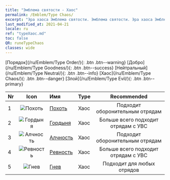 ```yaml
---
title: "Эмблема святости - Хаос"
permalink: /Emblem/Type Chaos/
excerpt: "Эра хаоса Эмблема святости. Эмблема святости. Эра хаоса Эмблема святости Хаос. Эра хаоса Хаос"
last_modified_at: 2021-04-21
locale: ru
ref: "typeХаос.md"
toc: false
QR: runeTypeChaos
classes: wide
---
```


  [Порядок](/ru/Emblem/Type Order/){: .btn .btn--warning}   [Добро](/ru/Emblem/Type Goodness/){: .btn .btn--success}   [Нейтральный](/ru/Emblem/Type Neutral/){: .btn .btn--info}   [Хаос](/ru/Emblem/Type Chaos/){: .btn .btn--danger}   [Злой](/ru/Emblem/Type Evil/){: .btn .btn--primary} 

  |  Nr  | Icon |             Имя            |    Type    |   Recommended   |
  |:-----|:--:|:----------------------------|:-----------|:---------------:|
  | 1 | ![Похоть](/images/r/rune_icon_405.png) | [Похоть](/ru/Emblem/Lust/) | Хаос | Подходит оборонительным отрядам | 
  | 2 | ![Гордыня](/images/r/rune_icon_402.png) | [Гордыня](/ru/Emblem/Arrogance/) | Хаос | Больше всего подходит отрядам с УВС | 
  | 3 | ![Алчность](/images/r/rune_icon_404.png) | [Алчность](/ru/Emblem/Greed/) | Хаос | Подходит оборонительным отрядам | 
  | 4 | ![Ревность](/images/r/rune_icon_401.png) | [Ревность](/ru/Emblem/Jealousy/) | Хаос | Больше всего подходит отрядам с УВС | 
  | 5 | ![Гнев](/images/r/rune_icon_403.png) | [Гнев](/ru/Emblem/Anger/) | Хаос | Подходит для любых отрядов | 

